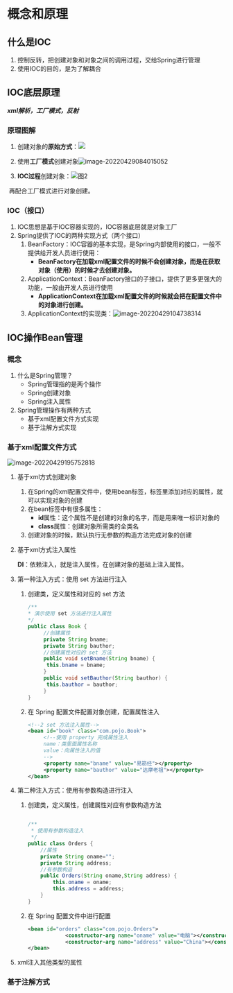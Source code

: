 # 概念和原理

## 什么是IOC

1. 控制反转，把创建对象和对象之间的调用过程，交给Spring进行管理
2. 使用IOC的目的，是为了解耦合

## IOC底层原理

***xml解析，工厂模式，反射***

### 原理图解

1. 创建对象的**原始方式**：![](https://typora-yanmo.oss-cn-zhangjiakou.aliyuncs.com/img/image-20220429083728884.png)

2. 使用**工厂模式**创建对象![image-20220429084015052](https://typora-yanmo.oss-cn-zhangjiakou.aliyuncs.com/img/image-20220429084015052.png)

3. **IOC过程**创建对象：![图2](https://typora-yanmo.oss-cn-zhangjiakou.aliyuncs.com/img/%E5%9B%BE2.png)

​				再配合工厂模式进行对象创建。

### IOC（接口）

1. IOC思想是基于IOC容器实现的，IOC容器底层就是对象工厂
2. Spring提供了IOC的两种实现方式（两个接口）
   1. BeanFactory：IOC容器的基本实现，是Spring内部使用的接口，一般不提供给开发人员进行使用：
      - **BeanFactory在加载xml配置文件的时候不会创建对象，而是在获取对象（使用）的时候才去创建对象。**
   2. ApplicationContext：BeanFactory接口的子接口，提供了更多更强大的功能，一般由开发人员进行使用
      - **ApplicationContext在加载xml配置文件的时候就会把在配置文件中的对象进行创建。**
   3. ApplicationContext的实现类：![image-20220429104738314](https://typora-yanmo.oss-cn-zhangjiakou.aliyuncs.com/img/image-20220429104738314.png)

## IOC操作Bean管理

### 概念

1. 什么是Spring管理？
   - Spring管理指的是两个操作
   - Spring创建对象
   - Spring注入属性
2. Spring管理操作有两种方式
   - 基于xml配置文件方式实现
   - 基于注解方式实现

### 基于xml配置文件方式

![image-20220429195752818](https://typora-yanmo.oss-cn-zhangjiakou.aliyuncs.com/img/image-20220429195752818.png)

1. 基于xml方式创建对象
   1. 在Spring的xml配置文件中，使用bean标签，标签里添加对应的属性，就可以实现对象的创建
   2. 在bean标签中有很多属性：
      - **id**属性：这个属性不是创建的对象的名字，而是用来唯一标识对象的
      - **class**属性：创建对象所需类的全类名
   3. 创建对象的时候，默认执行无参数的构造方法完成对象的创建
   
2. 基于xml方式注入属性

   **DI**：依赖注入，就是注入属性，在创建对象的基础上注入属性。

3. 第一种注入方式：使用 set 方法进行注入

   1. 创建类，定义属性和对应的 set 方法

      ```java
      /**
      * 演示使用 set 方法进行注入属性
      */
      public class Book {
           //创建属性
           private String bname;
           private String bauthor;
           //创建属性对应的 set 方法
           public void setBname(String bname) {
           	this.bname = bname;
           }
           public void setBauthor(String bauthor) {
           	this.bauthor = bauthor;
           }
      }
      ```

   2. 在 Spring 配置文件配置对象创建，配置属性注入

      ```xml
      <!--2 set 方法注入属性-->
      <bean id="book" class="com.pojo.Book">
           <!--使用 property 完成属性注入
           name：类里面属性名称
           value：向属性注入的值
           -->
           <property name="bname" value="易筋经"></property>
           <property name="bauthor" value="达摩老祖"></property>
      </bean>
      
      ```

4. 第二种注入方式：使用有参数构造进行注入

   1. 创建类，定义属性，创建属性对应有参数构造方法

      ```java
      
      /**
       * 使用有参数构造注入
       */
      public class Orders {
          //属性
          private String oname="";
          private String address;
          //有参数构造
          public Orders(String oname,String address) {
              this.oname = oname;
              this.address = address;
          }
      }
      ```

   2. 在 Spring 配置文件中进行配置

      ```xml
      <bean id="orders" class="com.pojo.Orders">
                  <constructor-arg name="oname" value="电脑"></constructor-arg>
                  <constructor-arg name="address" value="China"></constructor-arg>
      </bean>
      ```

5. xml注入其他类型的属性

   

### 基于注解方式



